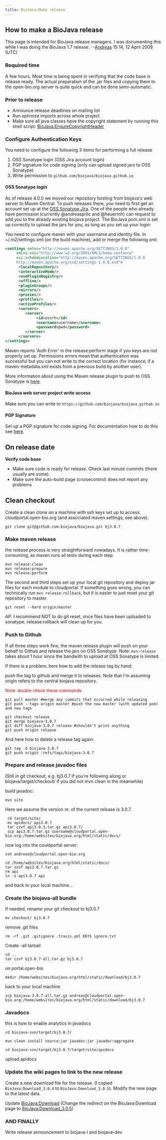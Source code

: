 ```yaml
---
title: BioJava:Make release
---
```


How to make a BioJava release
-----------------------------

This page is intended for BioJava release managers. I was documenting
this while I was doing the BioJava 1.7
release. --[Andreas](User:Andreas "wikilink") 15:14, 12 April 2009 (UTC)

### Required time

A few hours. Most time is being spent in verifying that the code base is
release ready. The actual preparation of the .jar files and copying them
to the open-bio.org server is quite quick and can be done
semi-automatic.

### Prior to release

-   Announce release deadlines on mailing list
-   Run optimize imports across whole project
-   Make sure all java classes have the copyright statement by running
    this shell script: <BioJava:EnsureCopyrightHeader>

### Configure Authentication Keys

You need to configure the following 3 items for performing a full
release 
 1. OSS Sonatype login (OSS Jira account login) 
 2. PGP signature for code signing (only can upload signed jars to OSS Sonatype) 
 3. Write permission to `github.com/biojava/biojava.github.io`

#### OSS Sonatype login

As of release 4.0.0 we moved our repository hosting from biojava's web
server to Maven Central. To push releases there, you need to first get
an account set up at the [OSS Sonatype
Jira](https://issues.sonatype.org). One of the people who already have
permission (currently @andreasprlic and @heuermh) can request to add you
to the already existing biojava project. The BioJava pom.xml is set up
correctly to upload the jars for you, as long as you set up your login:

You need to configure maven with your username and identity file. In
~/.m2/settings.xml (on the build machine), add or merge the following
xml:

```xml
<settings xmlns="http://maven.apache.org/SETTINGS/1.0.0"
     xmlns:xsi="http://www.w3.org/2001/XMLSchema-instance"
     xsi:schemaLocation="http://maven.apache.org/SETTINGS/1.0.0
     http://maven.apache.org/xsd/settings-1.0.0.xsd">  
      <localRepository/>  
      <interactiveMode/>  
      <usePluginRegistry/>  
      <offline/>  
      <pluginGroups/>  
      <mirrors/>  
      <proxies/>  
      <profiles/>  
      <activeProfiles/>  
      <servers>  
         <server>  
              <id>ossrh</id>  
              <username>username</username>  
              <password>pwd</password>  
         </server>  
      </servers>  
</settings>
```

Maven reports 'Auth Error' in the release:perform stage if you keys are
not properly set up. Permissions errors mean that authentication was
successful but you can not write to the correct location (for instance,
if a maven-metadata.xml exists from a previous build by another user).

More information about using the Maven release plugin to push to OSS
Sonatype is
[here](http://blog.sonatype.com/2013/09/simplified-releases-to-the-central-repository-with-nexus/).

#### BioJava web server project write access

Make sure you can write to `https://github.com/biojava/biojava.github.io`

#### PGP Signature

Set up a PGP signature for code signing. For documentation how to do
this see [here](https://www.gnupg.org/gph/en/manual/c14.html).

On release date
---------------

**Verify code base**

-   Make sure code is ready for release. Check last minute commits
    (there usually are some).
-   Make sure the auto-build page (cruisecontrol) does not report any
    problems

Clean checkout
--------------

Create a clean clone on a machine with ssh keys set up to access
cloudportal.open-bio.org (and associated maven settings; see above).

`git clone git@github.com:biojava/biojava.git bj3.0.7`

### Make maven release

the release process is very straightforward nowadays. It is rather
time-consuming, as maven runs all tests during each step.

`mvn release:clean `  
`mvn release:prepare `  
`mvn release:perform`

The second and third steps set up your local git repository and deploy
jar files for each module to cloudportal. If something goes wrong, you
can technically run `mvn release:rollback`, but it is easier to just
reset your git repository to master.

`git reset --hard origin/master`

AP: I recommend NOT to do git reset, once files have been uploaded to
sonatype. release:rollback will clean up for you.

### Push to Github

If all three steps work fine, the maven release plugin will push on your
behalf to Github and release the jars on OSS Sonatype. Note:
`mvn:release` takes about 1 hour since the bandwith to upload at OSS
Sonatype is limited.

If there is a problem, here how to add the release tag by hand:

push the tag to github and merge it to releases. Note that I'm assuming
origin refers to the central biojava repository.

<span style="color:red">Note: double check these commands</span>

```
git pull master #merge any commits that occurred while releasing
git push --tags origin master #push the new master (with updated pom) and new tags

git checkout release  
git merge biojava-3.0.7
git diff biojava-3.0.7 release #shouldn't print anything
git push origin release
```

And here how to delete a release tag again:

```
git tag -d biojava-3.0.7
git push origin :refs/tags/biojava-3.0.7
```

### Prepare and release javadoc files

(Still in git checkout, e.g. bj3.0.7 if you're following along or
biojava/target/checkout/ if you did not mvn clean in the meanwhile)

build javadoc:

`mvn site`

Here we assume the version nr. of the current release is 3.0.7.

` cd target/site/`  
` mv apidocs/ api3.0.7`  
` tar czvf api3.0.3.tar.gz api3.0.7/`  
` scp api3.0.7.tar.gz username@cloudportal.open-bio.org:/home/websites/biojava.org/html/static/docs/`

now log into the couldportal server:

`ssh andreas@cloudportal.open-bio.org`  
  
`cd /home/websites/biojava.org/html/static/docs/`  
`tar zxvf api3.0.7.tar.gz`  
`rm api`  
`ln -s api3.0.7 api`

and back to your local machine...

### Create the biojava-all bundle

If needed, rename your git checkout to bj3.0.7

`mv checkout/ bj3.0.7`

remove .git files

`rm -rf .git .gitignore .travis.yml KEYS ignore.txt`

Create -all tarball

`cd ..`  
`tar czvf bj3.0.7-all.tar.gz bj3.0.7`  

on portal.open-bio

`mkdir /home/websites/biojava.org/html/static/download/bj3.0.7`

back to your local machine

`scp biojava-3.0.7-all.tar.gz andreas@cloudportal.open-bio.org:/home/websites/biojava.org/html/static/download/bj3.0.7`

### Javadocs

this is how to enable analytics in javadocs

`cd biojava-svn/target/bj3.0.7/`

`mvn clean install source:jar javadoc:jar javadoc:aggregate`

`cd biojava-svn/target/bj3.0.7/target/site/apidocs`

upload apidocs

### Update the wiki pages to link to the new release

Create a new download file for the release. (I copied
`BioJava:Download_3.0.4` to `BioJava:Download_3.0.5`). Modify the new
page to the latest data.

Update <BioJava:Download> (Change the redirect on the BioJava:Download
page to <BioJava:Download_3.0.5>)



### AND FINALLY

Write release announcement to biojava-l and biojava-dev
